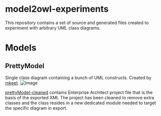 # model2owl-experiments

This repository contains a set of source and generated files created to experiment with arbitrary UML class diagrams.

# Models
## PrettyModel
Single class diagram containing a bunch of UML constructs. Created by [mkeet](https://github.com/mkeet).
![image](https://github.com/user-attachments/assets/e38898b1-2c56-4791-866f-ee4da8e2c6ed)

[prettyModel-cleaned](https://github.com/meaningfy-ws/model2owl-experiments/tree/develop/project-files/prettyModel-cleaned) contains Enterprise Architect project file that is the basis of the exported XMI. The project has been cleaned to remove extra classes and the class resides in a new dedicated module needed to target the specific diagram in export.
